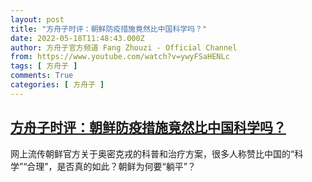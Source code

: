```yaml
---
layout: post
title: "方舟子时评：朝鲜防疫措施竟然比中国科学吗？"
date: 2022-05-18T11:48:43.000Z
author: 方舟子官方频道 Fang Zhouzi - Official Channel
from: https://www.youtube.com/watch?v=ywyFSaHENLc
tags: [ 方舟子 ]
comments: True
categories: [ 方舟子 ]
---
```

<!--1652874523000-->
[方舟子时评：朝鲜防疫措施竟然比中国科学吗？](https://www.youtube.com/watch?v=ywyFSaHENLc)
------

<div>
网上流传朝鲜官方关于奥密克戎的科普和治疗方案，很多人称赞比中国的“科学”“合理”，是否真的如此？朝鲜为何要“躺平”？
</div>
